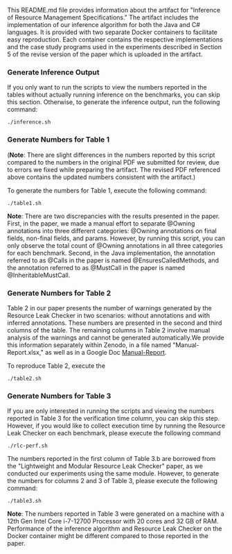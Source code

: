 This README.md file provides information about the artifact for "Inference of Resource Management Specifications." The artifact includes the implementation of our inference algorithm for both the Java and C# languages. It is provided with two separate Docker containers to facilitate easy reproduction. Each container contains the respective implementations and the case study programs used in the experiments described in Section 5 of the revise version of the paper which is uploaded in the artifact.

### Generate Inference Output

If you only want to run the scripts to view the numbers reported in the tables without actually running inference on the benchmarks, you can skip this section. Otherwise, to generate the inference output, run the following command:

```
./inference.sh
```

### Generate Numbers for Table 1
(**Note**: There are slight differences in the numbers reported by this script compared to the numbers in the original PDF we submitted for review, due to errors we fixed while preparing the artifact. The revised PDF referenced above contains the updated numbers consistent with the artifact.)

To generate the numbers for Table 1, execute the following command:

```
./table1.sh
```

**Note**: There are two discrepancies with the results presented in the paper. First, in the paper, we made a manual effort to separate @Owning annotations into three different categories: @Owning annotations on final fields, non-final fields, and params. However, by running this script, you can only observe the total count of @Owning annotations in all three categories for each benchmark. Second, in the Java implementation, the annotation referred to as @Calls in the paper is named @EnsuresCalledMethods, and the annotation referred to as @MustCall in the paper is named @InheritableMustCall.

### Generate Numbers for Table 2

Table 2 in our paper presents the number of warnings generated by the Resource Leak Checker in two scenarios: without annotations and with inferred annotations. These numbers are presented in the second and third columns of the table. The remaining columns in Table 2 involve manual analysis of the warnings and cannot be generated automatically.We provide this information separately within Zenodo, in a file named "Manual-Report.xlsx," as well as in a Google Doc [Manual-Report](https://docs.google.com/spreadsheets/d/1qEQyj2kmLOnURmDFiHAPnu-vR4NbAUIwOliGqopLqnE/edit?usp=sharing).

To reproduce Table 2, execute the

```
./table2.sh
```

### Generate Numbers for Table 3

If you are only interested in running the scripts and viewing the numbers reported in Table 3 for the verification time column, you can skip this step. However, if you would like to collect execution time by running the Resource Leak Checker on each benchmark, please execute the following command

```
./rlc-perf.sh
```

The numbers reported in the first column of Table 3.b are borrowed from the "Lightweight and Modular Resource Leak Checker" paper, as we conducted our experiments using the same module. However, to generate the numbers for columns 2 and 3 of Table 3, please execute the following command:

```
./table3.sh
```

**Note**: The numbers reported in Table 3 were generated on a machine with a 12th Gen Intel Core i-7-12700 Processor with 20 cores and 32 GB of RAM. Performance of the inference algorithm and Resource Leak Checker on the Docker container might be different compared to those reported in the paper.